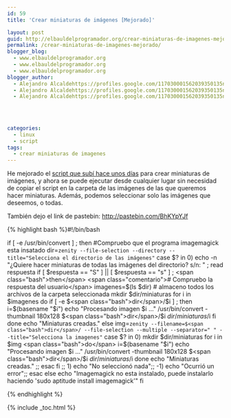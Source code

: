 ```yaml
---
id: 59
title: 'Crear miniaturas de imágenes [Mejorado]'

layout: post
guid: http://elbauldelprogramador.org/crear-miniaturas-de-imagenes-mejorado/
permalink: /crear-miniaturas-de-imagenes-mejorado/
blogger_blog:
  - www.elbauldelprogramador.org
  - www.elbauldelprogramador.org
  - www.elbauldelprogramador.org
blogger_author:
  - Alejandro Alcaldehttps://profiles.google.com/117030001562039350135noreply@blogger.com
  - Alejandro Alcaldehttps://profiles.google.com/117030001562039350135noreply@blogger.com
  - Alejandro Alcaldehttps://profiles.google.com/117030001562039350135noreply@blogger.com

  
  
  
categories:
  - linux
  - script
tags:
  - crear miniaturas de imagenes
---
```

He mejorado el [script que subí hace unos días][1] para crear miniaturas de imágenes, y ahora se puede ejecutar desde cualquier lugar sin necesidad de copiar el script en la carpeta de las imágenes de las que queremos hacer miniaturas. Además, podemos seleccionar solo las imágenes que deseemos, o todas.

  
<!--more-->

  
También dejo el link de pastebin: <http://pastebin.com/BhKYpYJf>



{% highlight bash %}<span class="comentario">#!/bin/bash</span>

<span class="bash">if</span> [ -e /usr/bin/convert ] ; <span class="bash">then</span> <span class="comentario">#Compruebo que el programa imagemagick esta insatado</span>
 <span class="bash">dir</span>=`zenity --file-selection --directory --title="Selecciona el directorio de las imágenes"`
  <span class="bash">case</span> $? in
     0)
       <span class="bash">echo</span> -n "¿Quiere hacer miniaturas de todas las imágenes del directorio? s/n: " ; <span class="bash">read</span> respuesta
       <span class="bash">if</span> [ $respuesta == "S" ] || [ $respuesta == "s" ] ; <span class="bash">then</span> <span class="comentario"># Compruebo la respuesta del usuario</span>
        imagenes=$(<span class="bash">ls</span> $<span class="bash">dir</span>) <span class="comentario"># almaceno todos los archivos de la carpeta seleccionada</span>
        <span class="bash">mkdir</span> $<span class="bash">dir</span>/miniaturas
      <span class="bash">for</span> i in $imagenes
     <span class="bash">do</span>
      <span class="bash">if</span> [ -e $<span class="bash">dir</span>/$i ] ; <span class="bash">then</span>
       i=$(basename "$i")
       <span class="bash">echo</span> "Procesando imagen $i ..."
       /usr/bin/convert -thumbnail 180x128 $<span class="bash">dir</span>/$i $dir/miniaturas/$i
      <span class="bash">fi</span>
     <span class="bash">done</span>
     <span class="bash">echo</span> "Miniaturas creadas."
    <span class="bash">else</span>
     img=`zenity --filename=$<span class="bash">dir</span>/ --file-selection --multiple --separator=" " --title="Selecciona la imagenes"`
     <span class="bash">case</span> $? in
      0)
       <span class="bash">mkdir</span> $<span class="bash">dir</span>/miniaturas
       <span class="bash">for</span> i in $img
       <span class="bash">do</span>
         i=$(basename "$i")
        <span class="bash">echo</span> "Procesando imagen $i ..."
        /usr/bin/convert -thumbnail 180x128 $<span class="bash">dir</span>/$i $dir/miniaturas/$i
       <span class="bash">done</span>
       <span class="bash">echo</span> "Miniaturas creadas."
       ;;
     <span class="bash">esac</span>
       <span class="bash">fi</span>
       ;;
      1)
        <span class="bash">echo</span> "No seleccionó nada";;
     -1)
        <span class="bash">echo</span> "Ocurrió un error";;
    <span class="bash">esac</span>
<span class="bash">else</span>
 <span class="bash">echo</span> "Imagemagick no esta instalado, puede instalarlo haciendo 'sudo aptitude install imagemagick'"
<span class="bash">fi</span>

{% endhighlight %}



 [1]: http://elbauldelprogramador.com/crear-imagenes-en-miniaturas/

{% include _toc.html %}
